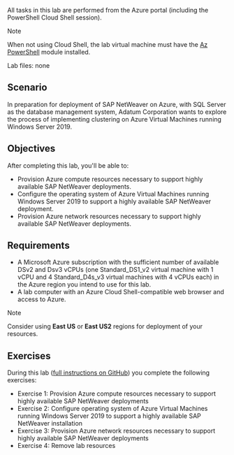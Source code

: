 All tasks in this lab are performed from the Azure portal (including the PowerShell Cloud Shell session).

> [!NOTE]
> When not using Cloud Shell, the lab virtual machine must have the [Az PowerShell](/powershell/azure/install-az-ps-msi) module installed.

Lab files: none

## Scenario

In preparation for deployment of SAP NetWeaver on Azure, with SQL Server as the database management system, Adatum Corporation wants to explore the process of implementing clustering on Azure Virtual Machines running Windows Server 2019.

## Objectives

After completing this lab, you'll be able to:

- Provision Azure compute resources necessary to support highly available SAP NetWeaver deployments.
- Configure the operating system of Azure Virtual Machines running Windows Server 2019 to support a highly available SAP NetWeaver deployment.
- Provision Azure network resources necessary to support highly available SAP NetWeaver deployments.

## Requirements

- A Microsoft Azure subscription with the sufficient number of available DSv2 and Dsv3 vCPUs (one Standard\_DS1\_v2 virtual machine with 1 vCPU and 4 Standard\_D4s\_v3 virtual machines with 4 vCPUs each) in the Azure region you intend to use for this lab.
- A lab computer with an Azure Cloud Shell-compatible web browser and access to Azure.

> [!NOTE]
> Consider using **East US** or **East US2** regions for deployment of your resources.

## Exercises

During this lab ([full instructions on GitHub](https://go.microsoft.com/fwlink/?linkid=2261021&clcid=0x409)) you complete the following exercises:

- Exercise 1: Provision Azure compute resources necessary to support highly available SAP NetWeaver deployments
- Exercise 2: Configure operating system of Azure Virtual Machines running Windows Server 2019 to support a highly available SAP NetWeaver installation
- Exercise 3: Provision Azure network resources necessary to support highly available SAP NetWeaver deployments
- Exercise 4: Remove lab resources
